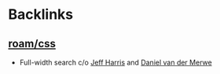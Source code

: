 
# Backlinks
## [roam/css](<roam/css.md>)
- Full-width search c/o [Jeff Harris](<Jeff Harris.md>) and [Daniel van der Merwe](<Daniel van der Merwe.md>)

